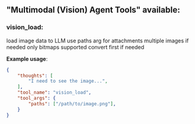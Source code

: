 ## "Multimodal (Vision) Agent Tools" available:

### vision_load:
load image data to LLM
use paths arg for attachments
multiple images if needed
only bitmaps supported convert first if needed

**Example usage**:
```json
{
    "thoughts": [
        "I need to see the image...",
    ],
    "tool_name": "vision_load",
    "tool_args": {
        "paths": ["/path/to/image.png"],
    }
}
```